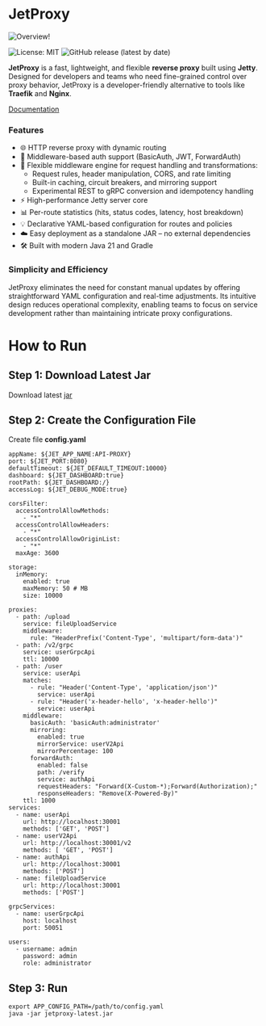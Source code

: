 
# JetProxy
![Overview!](https://jetproxy.andywiranata.me/assets/images/jetproxy-intro-3a53dc6772cf521d3d37312d672cf6f7.png "JetProxy Overview")

![License: MIT](https://img.shields.io/badge/License-MIT-blue.svg)
![GitHub release (latest by date)](https://img.shields.io/github/v/release/andywiranata/jetproxy)

**JetProxy** is a fast, lightweight, and flexible **reverse proxy** built using **Jetty**. Designed for developers and teams who need fine-grained control over proxy behavior, JetProxy is a developer-friendly alternative to tools like **Traefik** and **Nginx**.

[Documentation](https://jetproxy.andywiranata.me/docs/intro)

### Features

- 🌐 HTTP reverse proxy with dynamic routing
- 🔐 Middleware-based auth support (BasicAuth, JWT, ForwardAuth)
- 🧠 Flexible middleware engine for request handling and transformations:
  - Request rules, header manipulation, CORS, and rate limiting
  - Built-in caching, circuit breakers, and mirroring support
  - Experimental REST to gRPC conversion and idempotency handling
- ⚡ High-performance Jetty server core
- 📊 Per-route statistics (hits, status codes, latency, host breakdown)
- 💡 Declarative YAML-based configuration for routes and policies
- ☁️ Easy deployment as a standalone JAR – no external dependencies
- 🛠️ Built with modern Java 21 and Gradle

### Simplicity and Efficiency
JetProxy eliminates the need for constant manual updates by offering straightforward YAML configuration and real-time adjustments. Its intuitive design reduces operational complexity, enabling teams to focus on service development rather than maintaining intricate proxy configurations.

# How to Run
## Step 1: Download Latest Jar
Download latest [jar](https://github.com/andywiranata/jetproxy/releases) 
## Step 2: Create the Configuration File
Create file **config.yaml**
```
appName: ${JET_APP_NAME:API-PROXY}
port: ${JET_PORT:8080}
defaultTimeout: ${JET_DEFAULT_TIMEOUT:10000}
dashboard: ${JET_DASHBOARD:true}
rootPath: ${JET_DASHBOARD:/}
accessLog: ${JET_DEBUG_MODE:true}

corsFilter:
  accessControlAllowMethods:
    - "*"
  accessControlAllowHeaders:
    - "*"
  accessControlAllowOriginList:
    - "*"
  maxAge: 3600

storage:
  inMemory:
    enabled: true
    maxMemory: 50 # MB
    size: 10000

proxies:
  - path: /upload
    service: fileUploadService
    middleware:
      rule: "HeaderPrefix('Content-Type', 'multipart/form-data')"
  - path: /v2/grpc
    service: userGrpcApi
    ttl: 10000
  - path: /user
    service: userApi
    matches:
      - rule: "Header('Content-Type', 'application/json')"
        service: userApi
      - rule: "Header('x-header-hello', 'x-header-hello')"
        service: userApi
    middleware:
      basicAuth: 'basicAuth:administrator'
      mirroring:
        enabled: true
        mirrorService: userV2Api
        mirrorPercentage: 100
      forwardAuth:
        enabled: false
        path: /verify
        service: authApi
        requestHeaders: "Forward(X-Custom-*);Forward(Authorization);"
        responseHeaders: "Remove(X-Powered-By)"
    ttl: 1000
services:
  - name: userApi
    url: http://localhost:30001
    methods: ['GET', 'POST']
  - name: userV2Api
    url: http://localhost:30001/v2
    methods: [ 'GET', 'POST']
  - name: authApi
    url: http://localhost:30001
    methods: ['POST']
  - name: fileUploadService
    url: http://localhost:30001
    methods: ['POST']

grpcServices:
  - name: userGrpcApi
    host: localhost
    port: 50051

users:
  - username: admin
    password: admin
    role: administrator

```
## Step 3: Run
```
export APP_CONFIG_PATH=/path/to/config.yaml
java -jar jetproxy-latest.jar
```
